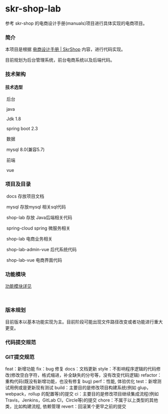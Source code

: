 # skr-shop-lab
参考 skr-shop 的电商设计手册(manuals)项目进行具体实现的电商项目。

### 简介



本项目是根据 [电商设计手册 | SkrShop](https://github.com/skr-shop/manuals) 内容，进行代码实现。

目前规划为后台管理系统，前台电商系统以及后端代码。

### 技术架构

#### 技术选型

​	后台 

​		java

​			Jdk 1.8

​			spring boot 2.3

​		数据

​			mysql 8.0(兼容5.7)

​	前端

​			vue

### 项目及目录

​	docs	存放项目文档  

​		mysql	存放mysql 相关sql代码  

​	shop-lab 存放 Java后端相关代码  

​		spring-cloud 	spring 微服务相关  

​		shop-lab	电商业务相关  

​	shop-lab-admin-vue 后代系统代码  

​	shop-lab-vue 电商界面代码  



### 功能模块

[功能模块详见](docs/shop-lab/module/FunctionalModule.md)

​		

### 版本规划

​	目前版本以基本功能实现为主。目前阶段可能出现文件路径改变或者功能进行重大更变。



### 代码提交规范

### GIT提交规范

feat：新增功能
fix：bug 修复
docs：文档更新
style：不影响程序逻辑的代码修改(修改空白字符，格式缩进，补全缺失的分号等，没有改变代码逻辑)
refactor：重构代码(既没有新增功能，也没有修复 bug)
perf：性能, 体验优化
test：新增测试用例或是更新现有测试
build：主要目的是修改项目构建系统(例如 glup，webpack，rollup 的配置等)的提交
ci：主要目的是修改项目继续集成流程(例如 Travis，Jenkins，GitLab CI，Circle等)的提交
chore：不属于以上类型的其他类，比如构建流程, 依赖管理
revert：回滚某个更早之前的提交